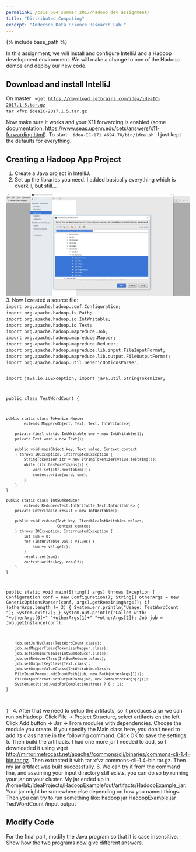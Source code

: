 ```yaml
---
permalink: /csis_604_summer_2017/hadoop_dev_assignment/
title: "Distributed Computing"
excerpt: "Anderson Data Science Research Lab."
---
```


{% include base_path %}

In this assignment, we will install and configure IntelliJ and a Hadoop development environment. We will make a change to one of the Hadoop demos and deploy our new code.

## Download and install IntelliJ
On master
<code>
wget https://download.jetbrains.com/idea/ideaIC-2017.1.5.tar.gz
tar xfvz ideaIC-2017.1.5.tar.gz
</code>

Now make sure it works and your X11 forwarding is enabled (some documentation: https://www.seas.upenn.edu/cets/answers/x11-forwarding.html). To start:
<code>
idea-IC-171.4694.70/bin/idea.sh
</code>
I just kept the defaults for everything.

## Creating a Hadoop App Project
1. Create a Java project in IntelliJ.
2. Set up the libraries you need. I added basically everything which is overkill, but still... 
<img src="csis_604_summer_2017/screenshots/Libraries.PNG">
3. Now I created a source file:
<code>
import org.apache.hadoop.conf.Configuration;
import org.apache.hadoop.fs.Path;
import org.apache.hadoop.io.IntWritable;
import org.apache.hadoop.io.Text;
import org.apache.hadoop.mapreduce.Job;
import org.apache.hadoop.mapreduce.Mapper;
import org.apache.hadoop.mapreduce.Reducer;
import org.apache.hadoop.mapreduce.lib.input.FileInputFormat;
import org.apache.hadoop.mapreduce.lib.output.FileOutputFormat;
import org.apache.hadoop.util.GenericOptionsParser;

import java.io.IOException;
import java.util.StringTokenizer;

public class TestWordCount {

    public static class TokenizerMapper
            extends Mapper<Object, Text, Text, IntWritable>{

        private final static IntWritable one = new IntWritable(1);
        private Text word = new Text();

        public void map(Object key, Text value, Context context
        ) throws IOException, InterruptedException {
            StringTokenizer itr = new StringTokenizer(value.toString());
            while (itr.hasMoreTokens()) {
                word.set(itr.nextToken());
                context.write(word, one);
            }
        }
    }

    public static class IntSumReducer
            extends Reducer<Text,IntWritable,Text,IntWritable> {
        private IntWritable result = new IntWritable();

        public void reduce(Text key, Iterable<IntWritable> values,
                           Context context
        ) throws IOException, InterruptedException {
            int sum = 0;
            for (IntWritable val : values) {
                sum += val.get();
            }
            result.set(sum);
            context.write(key, result);
        }
    }

   public static void main(String[] args) throws Exception {
        Configuration conf = new Configuration();
        String[] otherArgs = new GenericOptionsParser(conf, args).getRemainingArgs();
        if (otherArgs.length != 3) {
            System.err.println("Usage: TestWordCount <in> <out>");
            System.exit(2);
        }
        System.out.println("Called with: "+otherArgs[0]+" "+otherArgs[1]+" "+otherArgs[2]);
        Job job = Job.getInstance(conf);

        job.setJarByClass(TestWordCount.class);
        job.setMapperClass(TokenizerMapper.class);
        job.setCombinerClass(IntSumReducer.class);
        job.setReducerClass(IntSumReducer.class);
        job.setOutputKeyClass(Text.class);
        job.setOutputValueClass(IntWritable.class);
        FileInputFormat.addInputPath(job, new Path(otherArgs[1]));
        FileOutputFormat.setOutputPath(job, new Path(otherArgs[2]));
        System.exit(job.waitForCompletion(true) ? 0 : 1);
    }
}
</code>
4. After that we need to setup the artifacts, so it produces a jar we can run on Hadoop. Click File -&gt; Project Structure, select artifacts on the left. Click Add button -&gt; Jar -&gt; From modules with dependencies. Choose the module you create. If you specify the Main class here, you don’t need to add its class name in the following command. Click OK to save the settings.
5. Then build the artifiacts. I had one more jar I needed to add, so I downloaded it using wget http://mirror.metrocast.net/apache//commons/cli/binaries/commons-cli-1.4-bin.tar.gz. Then extracted it with tar xfvz commons-cli-1.4-bin.tar.gz. Then my jar artifact was built successfully. 
6. We can try it from the command line, and assuming your input directory still exists, you can do so by running your jar on your cluster. My jar ended up in /home/lab/IdeaProjects/HadoopExample/out/artifacts/HadoopExample_jar. Your jar might be somewhere else depending on how you named things. Then you can try to run something like: hadoop jar HadoopExample.jar TestWordCount /input output

## Modify Code
For the final part, modify the Java program so that it is case insensitive. Show how the two programs now give different answers.
